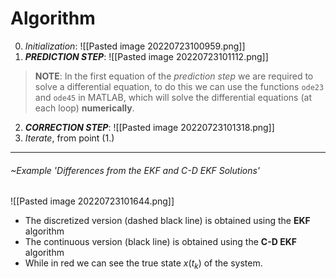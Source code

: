 # Algorithm
0. *Initialization*:
![[Pasted image 20220723100959.png]]
1. ***PREDICTION STEP***:
![[Pasted image 20220723101112.png]]
> **NOTE**:
> In the first equation of the *prediction step* we are required to solve a differential equation, to do this we can use the functions `ode23` and `ode45` in MATLAB, which will solve the differential equations (at each loop) **numerically**.
2. ***CORRECTION STEP***:
![[Pasted image 20220723101318.png]]
3. *Iterate*, from point (1.)

---
###### ~Example 'Differences from the EKF and C-D EKF Solutions'
![[Pasted image 20220723101644.png]]
- The discretized version (dashed black line) is obtained using the **EKF** algorithm
- The continuous version (black line) is obtained using the **C-D EKF** algorithm
- While in red we can see the true state $x(t_k)$ of the system.
